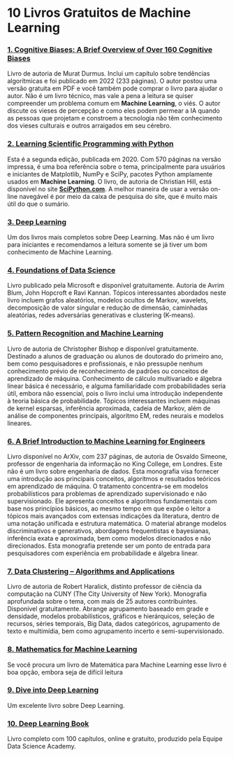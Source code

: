 # 10 Livros Gratuitos de Machine Learning

### [1. Cognitive Biases: A Brief Overview of Over 160 Cognitive Biases](https://leanpub.com/cognitivebiases)

Livro de autoria de Murat Durmus. Inclui um capítulo sobre tendências algorítmicas e foi publicado em 2022 (233 páginas). O autor postou uma versão gratuita em PDF e você também pode comprar o livro para ajudar o autor. Não é um livro técnico, mas vale a pena a leitura se quiser compreender um problema comum em **Machine Learning**, o viés. O autor discute os vieses de percepção e como eles podem permear a IA quando as pessoas que projetam e constroem a tecnologia não têm conhecimento dos vieses culturais e outros arraigados em seu cérebro.

### [2. Learning Scientific Programming with Python](https://scipython.com/book2/)

Esta é a segunda edição, publicada em 2020. Com 570 páginas na versão impressa, é uma boa referência sobre o tema, principalmente para usuários e iniciantes de Matplotlib, NumPy e SciPy, pacotes Python amplamente usados em **Machine Learning**. O livro, de autoria de Christian Hill, está disponível no site **[SciPython.com](http://scipython.com/)**. A melhor maneira de usar a versão on-line navegável é por meio da caixa de pesquisa do site, que é muito mais útil do que o sumário.

### [3. Deep Learning](https://www.deeplearningbook.org/)

Um dos livros mais completos sobre Deep Learning. Mas não é um livro para iniciantes e recomendamos a leitura somente se já tiver um bom conhecimento de Machine Learning.

### [4. Foundations of Data Science](https://www.microsoft.com/en-us/research/wp-content/uploads/2017/11/book-June-14-2017pdf.pdf)

Livro publicado pela Microsoft e disponível gratuitamente. Autoria de Avrim Blum, John Hopcroft e Ravi Kannan. Tópicos interessantes abordados neste livro incluem grafos aleatórios, modelos ocultos de Markov, wavelets, decomposição de valor singular e redução de dimensão, caminhadas aleatórias, redes adversárias generativas e clustering (K-means).

### [5. Pattern Recognition and Machine Learning](https://www.microsoft.com/en-us/research/uploads/prod/2006/01/Bishop-Pattern-Recognition-and-Machine-Learning-2006.pdf)

Livro de autoria de Christopher Bishop e disponível gratuitamente. Destinado a alunos de graduação ou alunos de doutorado do primeiro ano, bem como pesquisadores e profissionais, e não pressupõe nenhum conhecimento prévio de reconhecimento de padrões ou conceitos de aprendizado de máquina. Conhecimento de cálculo multivariado e álgebra linear básica é necessário, e alguma familiaridade com probabilidades seria útil, embora não essencial, pois o livro inclui uma introdução independente à teoria básica de probabilidade. Tópicos interessantes incluem máquinas de kernel esparsas, inferência aproximada, cadeia de Markov, além de análise de componentes principais, algoritmo EM, redes neurais e modelos lineares.

### [6. A Brief Introduction to Machine Learning for Engineers](https://arxiv.org/pdf/1709.02840.pdf)

Livro disponível no ArXiv, com 237 páginas, de autoria de Osvaldo Simeone, professor de engenharia da informação no King College, em Londres. Este não é um livro sobre engenharia de dados. Esta monografia visa fornecer uma introdução aos principais conceitos, algoritmos e resultados teóricos em aprendizado de máquina. O tratamento concentra-se em modelos probabilísticos para problemas de aprendizado supervisionado e não supervisionado. Ele apresenta conceitos e algoritmos fundamentais com base nos princípios básicos, ao mesmo tempo em que expõe o leitor a tópicos mais avançados com extensas indicações da literatura, dentro de uma notação unificada e estrutura matemática. O material abrange modelos discriminativos e generativos, abordagens frequentistas e bayesianas, inferência exata e aproximada, bem como modelos direcionados e não direcionados. Esta monografia pretende ser um ponto de entrada para pesquisadores com experiência em probabilidade e álgebra linear.

### [7. Data Clustering – Algorithms and Applications](https://haralick.org/ML/data_clustering.pdf)

Livro de autoria de Robert Haralick, distinto professor de ciência da computação na CUNY (The City University of New York). Monografia aprofundada sobre o tema, com mais de 25 autores contribuintes. Disponível gratuitamente. Abrange agrupamento baseado em grade e densidade, modelos probabilísticos, gráficos e hierárquicos, seleção de recursos, séries temporais, Big Data, dados categóricos, agrupamento de texto e multimídia, bem como agrupamento incerto e semi-supervisionado.

### [8. Mathematics for Machine Learning](https://gwthomas.github.io/docs/math4ml.pdf)

Se você procura um livro de Matemática para Machine Learning esse livro é boa opção, embora seja de difícil leitura

### [9. Dive into Deep Learning](https://d2l.ai/)

Um excelente livro sobre Deep Learning.

### [10. Deep Learning Book](https://www.deeplearningbook.com.br/)

Livro completo com 100 capítulos, online e gratuito, produzido pela Equipe Data Science Academy.


